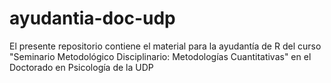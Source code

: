 # ayudantia-doc-udp
El presente repositorio contiene el material para la ayudantía de R del curso "Seminario Metodológico Disciplinario: Metodologías Cuantitativas" en el Doctorado en Psicología de la UDP
